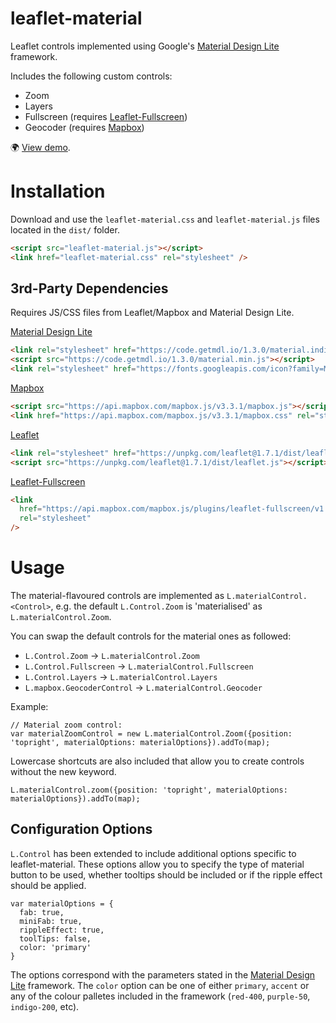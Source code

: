 # leaflet-material

Leaflet controls implemented using Google's [Material Design Lite](http://www.getmdl.io/) framework.

Includes the following custom controls:

- Zoom
- Layers
- Fullscreen (requires [Leaflet-Fullscreen](https://github.com/Leaflet/Leaflet.fullscreen))
- Geocoder (requires [Mapbox](https://github.com/mapbox/mapbox.js))

🌍 [View demo](http://christippett.github.io/leaflet-material/).

# Installation

Download and use the `leaflet-material.css` and `leaflet-material.js` files located in the `dist/` folder.

```html
<script src="leaflet-material.js"></script>
<link href="leaflet-material.css" rel="stylesheet" />
```

## 3rd-Party Dependencies

Requires JS/CSS files from Leaflet/Mapbox and Material Design Lite.

[Material Design Lite](http://www.getmdl.io/started/index.html#download)

```html
<link rel="stylesheet" href="https://code.getmdl.io/1.3.0/material.indigo-pink.min.css" />
<script src="https://code.getmdl.io/1.3.0/material.min.js"></script>
<link rel="stylesheet" href="https://fonts.googleapis.com/icon?family=Material+Icons" />
```

[Mapbox](https://www.mapbox.com/mapbox.js/api/v2.2.1/)

```html
<script src="https://api.mapbox.com/mapbox.js/v3.3.1/mapbox.js"></script>
<link href="https://api.mapbox.com/mapbox.js/v3.3.1/mapbox.css" rel="stylesheet" />
```

[Leaflet](http://leafletjs.com/download.html)

```html
<link rel="stylesheet" href="https://unpkg.com/leaflet@1.7.1/dist/leaflet.css" />
<script src="https://unpkg.com/leaflet@1.7.1/dist/leaflet.js"></script>
```

[Leaflet-Fullscreen](https://github.com/Leaflet/Leaflet.fullscreen)

```html
<link
  href="https://api.mapbox.com/mapbox.js/plugins/leaflet-fullscreen/v1.0.1/leaflet.fullscreen.css"
  rel="stylesheet"
/>
```

# Usage

The material-flavoured controls are implemented as `L.materialControl.<Control>`, e.g. the default `L.Control.Zoom` is 'materialised' as `L.materialControl.Zoom`.

You can swap the default controls for the material ones as followed:

- `L.Control.Zoom` -> `L.materialControl.Zoom`
- `L.Control.Fullscreen` -> `L.materialControl.Fullscreen`
- `L.Control.Layers` -> `L.materialControl.Layers`
- `L.mapbox.GeocoderControl` -> `L.materialControl.Geocoder`

Example:

```
// Material zoom control:
var materialZoomControl = new L.materialControl.Zoom({position: 'topright', materialOptions: materialOptions}).addTo(map);
```

Lowercase shortcuts are also included that allow you to create controls without the new keyword.

```
L.materialControl.zoom({position: 'topright', materialOptions: materialOptions}).addTo(map);
```

## Configuration Options

`L.Control` has been extended to include additional options specific to leaflet-material. These options allow you to specify the type of material button to be used, whether tooltips should be included or if the ripple effect should be applied.

```
var materialOptions = {
  fab: true,
  miniFab: true,
  rippleEffect: true,
  toolTips: false,
  color: 'primary'
}
```

The options correspond with the parameters stated in the [Material Design Lite](http://www.getmdl.io/components/index.html#buttons-section) framework. The `color` option can be one of either `primary`, `accent` or any of the colour palletes included in the framework (`red-400`, `purple-50`, `indigo-200`, etc).
